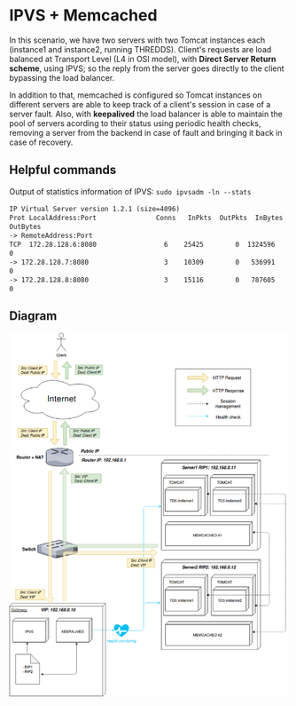 # IPVS + Memcached #

In this scenario, we have two servers with two Tomcat instances each (instance1 and instance2, running THREDDS). 
Client's requests are load balanced at Transport Level (L4 in OSI model), with __Direct Server Return scheme__, using IPVS; so the reply from the server goes directly to the client bypassing the load balancer.

In addition to that, memcached is configured so Tomcat instances on different servers are able to keep track of a client's session in case of a server fault. Also, with __keepalived__ the load balancer is able to maintain
the pool of servers acording to their status using periodic health checks, removing a server from the backend in case of fault and bringing it back in case of recovery.

## Helpful commands

Output of statistics information of IPVS:
``sudo ipvsadm -ln --stats``

```
IP Virtual Server version 1.2.1 (size=4096)
Prot LocalAddress:Port               Conns   InPkts  OutPkts  InBytes OutBytes
-> RemoteAddress:Port
TCP  172.28.128.6:8080                 6    25425        0  1324596        0
-> 172.28.128.7:8080                   3    10309        0   536991        0
-> 172.28.128.8:8080                   3    15116        0   787605        0
```
## Diagram ##
![Diagram ipvs_memcached](./ipvs_memcached_diagram.png)

